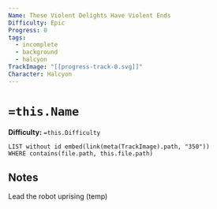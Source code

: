 ```yaml
---
Name: These Violent Delights Have Violent Ends
Difficulty: Epic
Progress: 0
tags:
  - incomplete
  - background
  - halcyon
TrackImage: "[[progress-track-0.svg]]"
Character: Halcyon
---
```


# `=this.Name`
**Difficulty:** `=this.Difficulty`

```dataview
LIST without id embed(link(meta(TrackImage).path, "350"))
WHERE contains(file.path, this.file.path)
```

## Notes

Lead the robot uprising (temp)